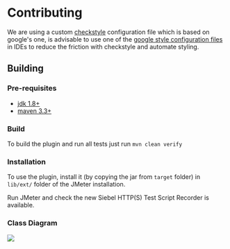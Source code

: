# Contributing

We are using a custom [checkstyle](http://checkstyle.sourceforge.net/index.html) configuration file which is based on google's one, is advisable to use one of the [google style configuration files](https://github.com/google/styleguide) in IDEs to reduce the friction with checkstyle and automate styling.

## Building

### Pre-requisites

- [jdk 1.8+](http://www.oracle.com/technetwork/java/javase/downloads/index.html)
- [maven 3.3+](https://maven.apache.org/)

### Build

To build the plugin and run all tests just run `mvn clean verify`

### Installation

To use the plugin, install it (by copying the jar from `target` folder) in `lib/ext/` folder of the JMeter installation.

Run JMeter and check the new Siebel HTTP(S) Test Script Recorder is available.

### Class Diagram

![](http://www.plantuml.com/plantuml/proxy?cache=no&src=https://github.com/Blazemeter/SiebelPlugin/blob/master/docs/classDiagram.puml)

